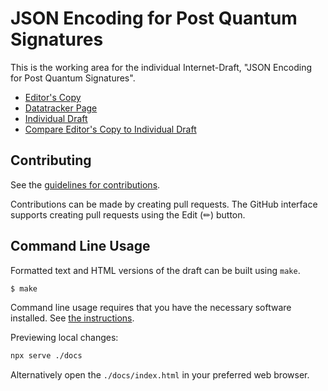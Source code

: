 # JSON Encoding for Post Quantum Signatures

This is the working area for the individual Internet-Draft, "JSON Encoding for Post Quantum Signatures".

* [Editor's Copy](https://mesur-io.github.io/post-quantum-signatures/#go.draft-post-quantum-jose.html)
* [Datatracker Page](https://datatracker.ietf.org/doc/draft-post-quantum-jose)
* [Individual Draft](https://datatracker.ietf.org/doc/html/draft-post-quantum-jose)
* [Compare Editor's Copy to Individual Draft](https://mesur-io.github.io/post-quantum-signatures/#go.draft-post-quantum-jose.diff)


## Contributing

See the
[guidelines for contributions](https://github.com/mesur-io/post-quantum-signatures/blob/main/CONTRIBUTING.md).

Contributions can be made by creating pull requests.
The GitHub interface supports creating pull requests using the Edit (✏) button.


## Command Line Usage

Formatted text and HTML versions of the draft can be built using `make`.

```sh
$ make
```

Command line usage requires that you have the necessary software installed.  See
[the instructions](https://github.com/martinthomson/i-d-template/blob/main/doc/SETUP.md).


Previewing local changes:

```sh
npx serve ./docs
```

Alternatively open the `./docs/index.html` in your preferred web browser.
